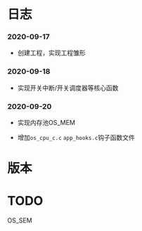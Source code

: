 # 日志

### 2020-09-17

- 创建工程，实现工程雏形


### 2020-09-18

- 实现开关中断/开关调度器等核心函数


### 2020-09-20

- 实现内存池OS_MEM

- 增加`os_cpu_c.c` `app_hooks.c`钩子函数文件





# 版本







# TODO

OS_SEM